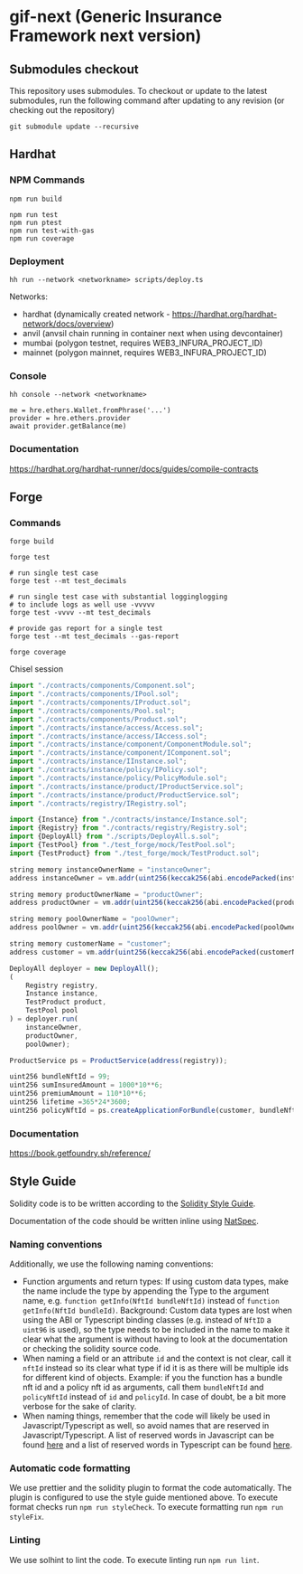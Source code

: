 # gif-next (Generic Insurance Framework next version)

## Submodules checkout

This repository uses submodules. To checkout or update to the latest submodules, run the following command after updating to any revision (or checking out the repository)

```shell
git submodule update --recursive
```

## Hardhat 

### NPM Commands

```shell
npm run build

npm run test
npm run ptest
npm run test-with-gas
npm run coverage
```

### Deployment 

```
hh run --network <networkname> scripts/deploy.ts
```

Networks:
- hardhat (dynamically created network - https://hardhat.org/hardhat-network/docs/overview)
- anvil (anvsil chain running in container next when using devcontainer)
- mumbai (polygon testnet, requires WEB3_INFURA_PROJECT_ID)
- mainnet (polygon mainnet, requires WEB3_INFURA_PROJECT_ID)


### Console

```
hh console --network <networkname>

me = hre.ethers.Wallet.fromPhrase('...')
provider = hre.ethers.provider
await provider.getBalance(me)
```


### Documentation

https://hardhat.org/hardhat-runner/docs/guides/compile-contracts

## Forge 

### Commands

```shell
forge build

forge test

# run single test case
forge test --mt test_decimals

# run single test case with substantial logginglogging
# to include logs as well use -vvvvv
forge test -vvvv --mt test_decimals

# provide gas report for a single test
forge test --mt test_decimals --gas-report

forge coverage
```

Chisel session
```typescript
import "./contracts/components/Component.sol";
import "./contracts/components/IPool.sol";
import "./contracts/components/IProduct.sol";
import "./contracts/components/Pool.sol";
import "./contracts/components/Product.sol";
import "./contracts/instance/access/Access.sol";
import "./contracts/instance/access/IAccess.sol";
import "./contracts/instance/component/ComponentModule.sol";
import "./contracts/instance/component/IComponent.sol";
import "./contracts/instance/IInstance.sol";
import "./contracts/instance/policy/IPolicy.sol";
import "./contracts/instance/policy/PolicyModule.sol";
import "./contracts/instance/product/IProductService.sol";
import "./contracts/instance/product/ProductService.sol";
import "./contracts/registry/IRegistry.sol";

import {Instance} from "./contracts/instance/Instance.sol";
import {Registry} from "./contracts/registry/Registry.sol";
import {DeployAll} from "./scripts/DeployAll.s.sol";
import {TestPool} from "./test_forge/mock/TestPool.sol";
import {TestProduct} from "./test_forge/mock/TestProduct.sol";

string memory instanceOwnerName = "instanceOwner";
address instanceOwner = vm.addr(uint256(keccak256(abi.encodePacked(instanceOwnerName))));

string memory productOwnerName = "productOwner";
address productOwner = vm.addr(uint256(keccak256(abi.encodePacked(productOwnerName))));

string memory poolOwnerName = "poolOwner";
address poolOwner = vm.addr(uint256(keccak256(abi.encodePacked(poolOwnerName))));

string memory customerName = "customer";
address customer = vm.addr(uint256(keccak256(abi.encodePacked(customerName))));

DeployAll deployer = new DeployAll();
(
    Registry registry, 
    Instance instance, 
    TestProduct product,
    TestPool pool
) = deployer.run(
    instanceOwner,
    productOwner,
    poolOwner);

ProductService ps = ProductService(address(registry));

uint256 bundleNftId = 99;
uint256 sumInsuredAmount = 1000*10**6;
uint256 premiumAmount = 110*10**6;
uint256 lifetime =365*24*3600;
uint256 policyNftId = ps.createApplicationForBundle(customer, bundleNftId, sumInsuredAmount, premiumAmount, lifetime);

```


### Documentation

https://book.getfoundry.sh/reference/

## Style Guide

Solidity code is to be written according to the [Solidity Style Guide](https://docs.soliditylang.org/en/latest/style-guide.html).

Documentation of the code should be written inline using [NatSpec](https://docs.soliditylang.org/en/latest/natspec-format.html).

### Naming conventions

Additionally, we use the following naming conventions:

- Function arguments and return types: If using custom data types, make the name include the type by appending the Type to the argument name, e.g. `function getInfo(NftId bundleNftId)` instead of `function getInfo(NftId bundleId)`. Background: Custom data types are lost when using the ABI or Typescript binding classes (e.g. instead of `NftID` a `uint96` is used), so the type needs to be included in the name to make it clear what the argument is without having to look at the documentation or checking the solidity source code. 
- When naming a field or an attribute `id` and the context is not clear, call it `nftId` instead so its clear what type if id it is as there will be multiple ids for different kind of objects. Example: if you the function has a bundle nft id and a policy nft id as arguments, call them `bundleNftId` and `policyNftId` instead of `id` and `policyId`. In case of doubt, be a bit more verbose for the sake of clarity. 
- When naming things, remember that the code will likely be used in Javascript/Typescript as well, so avoid names that are reserved in Javascript/Typescript. A list of reserved words in Javascript can be found [here](https://www.w3schools.com/js/js_reserved.asp) and a list of reserved words in Typescript can be found [here](https://www.tektutorialshub.com/typescript/identifiers-keywords-in-typescript/). 

### Automatic code formatting

We use prettier and the solidity plugin to format the code automatically. 
The plugin is configured to use the style guide mentioned above.
To execute format checks run `npm run styleCheck`.
To execute formatting run `npm run styleFix`.

### Linting 

We use solhint to lint the code.
To execute linting run `npm run lint`.
